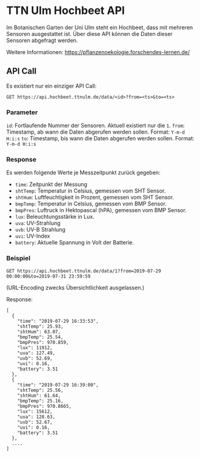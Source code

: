 # TTN Ulm Hochbeet API

Im Botanischen Garten der Uni Ulm steht ein Hochbeet, dass mit mehreren Sensoren 
ausgestattet ist. Über diese API können die Daten dieser Sensoren abgefragt werden.

Weitere Informationen:
https://pflanzenoekologie.forschendes-lernen.de/

## API Call

Es existiert nur ein einziger API Call:

`GET https://api.hochbeet.ttnulm.de/data/<id>?from=<ts>&to=<ts>`

### Parameter

`id`: Fortlaufende Nummer der Sensoren. Aktuell existiert nur die `1`.
`from`: Timestamp, ab wann die Daten abgerufen werden sollen. Format: `Y-m-d H:i:s`
`to`: Timestamp, bis wann die Daten abgerufen werden sollen. Format: `Y-m-d H:i:s`

### Response

Es werden folgende Werte je Messzeitpunkt zurück gegeben:

* `time`: Zeitpunkt der Messung
* `shtTemp`: Temperatur in Celsius, gemessen vom SHT Sensor.
* `shtHum`: Luftfeuchtigkeit in Prozent, gemessen vom SHT Sensor.
* `bmpTemp`: Temperatur in Celsius, gemessen vom BMP Sensor.
* `bmpPres`: Luftruck in Hektopascal (hPA), gemessen vom BMP Sensor.
* `lux`: Beleuchtungsstärke in Lux.
* `uva`: UV-Strahlung
* `uvb`: UV-B Strahlung
* `uvi`: UV-Index
* `battery`: Aktuelle Spannung in Volt der Batterie. 

### Beispiel

`GET https://api.hochbeet.ttnulm.de/data/1?from=2019-07-29 00:00:00&to=2019-07-31 23:59:59`

(URL-Encoding zwecks Übersichtlichkeit ausgelassen.)

Response:

```
[
  {
    "time": "2019-07-29 16:33:53",
    "shtTemp": 25.93,
    "shtHum": 63.07,
    "bmpTemp": 25.54,
    "bmpPres": 970.859,
    "lux": 11912,
    "uva": 127.49,
    "uvb": 52.69,
    "uvi": 0.16,
    "battery": 3.51
  },
  {
    "time": "2019-07-29 16:39:00",
    "shtTemp": 25.56,
    "shtHum": 61.64,
    "bmpTemp": 25.16,
    "bmpPres": 970.8665,
    "lux": 15612,
    "uva": 128.63,
    "uvb": 52.67,
    "uvi": 0.16,
    "battery": 3.51
  },
  ....
]
```

